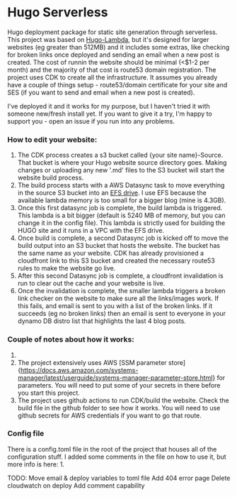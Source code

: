 # Hugo Serverless
Hugo deployment package for static site generation through serverless. This project was based on [Hugo-Lambda](https://github.com/ryansb/hugo-lambda), but it's designed for larger websites (eg greater than 512MB) and it includes some extras, like checking for broken links once deployed and sending an email when a new post is created. The cost of runnin the website should be minimal (<$1-2 per month) and the majority of that cost is route53 domain registration. The project uses CDK to create all the infrastructure. It assumes you already have a couple of things setup - route53/domain certificate for your site and SES (if you want to send and email when a new post is created).

I've deployed it and it works for my purpose, but I haven't tried it with someone new/fresh install yet. If you want to give it a try, I'm happy to support you - open an issue if you run into any problems. 

### How to edit your website:
1. The CDK process creates a s3 bucket called {your site name}-Source. That bucket is where your Hugo website source directory goes. Making changes or uploading any new '.md' files to the S3 bucket will start the website build process.
1. The build process starts with a AWS Datasync task to move everything in the source S3 bucket into an [EFS drive](https://aws.amazon.com/efs/). I use EFS because the available lambda memory is too small for a bigger blog (mine is 4.3GB).
1. Once this first datasync job is complete, the build lambda is triggered. This lambda is a bit bigger (default is 5240 MB of memory, but you can change it in the config file). This lambda is strictly used for building the HUGO site and it runs in a VPC with the EFS drive. 
1. Once build is complete, a second Datasync job is kicked off to move the build output into an S3 bucket that hosts the website. The bucket has the same name as your website. CDK has already provisioned a cloudfront link to this S3 bucket and created the necessary route53 rules to make the website go live.
1. After this second Datasync job is complete, a cloudfront invalidation is run to clear out the cache and your website is live. 
1. Once the invalidation is complete, the smaller lambda triggers a broken link checker on the website to make sure all the links/images work. If this fails, and email is sent to you with a list of the broken links. If it succeeds (eg no broken links) then an email is sent to everyone in your dynamo DB distro list that highlights the last 4 blog posts.

### Couple of notes about how it works:
1. 
1. The project extensively uses AWS [SSM parameter store]{https://docs.aws.amazon.com/systems-manager/latest/userguide/systems-manager-parameter-store.html} for parameters. You will need to put some of your secrets in there before you start this project.
1. The project uses github actions to run CDK/build the website. Check the build file in the github folder to see how it works. You will need to use github secrets for AWS credentials if you want to go that route.

### Config file
There is a config.toml file in the root of the project that houses all of the configuration stuff. I added some comments in the file on how to use it, but more info is here:
1. 


TODO:
Move email & deploy variables to toml file
Add 404 error page
Delete cloudwatch on deploy
Add comment capability
